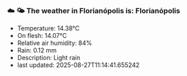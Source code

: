 ### ☁️ 🌤️  The weather in Florianópolis is: Florianópolis

- Temperature: 14.38°C
- On flesh: 14.07°C
- Relative air humidity: 84%
- Rain: 0.12 mm
- Description: Light rain
- last updated: 2025-08-27T11:14:41.655242
